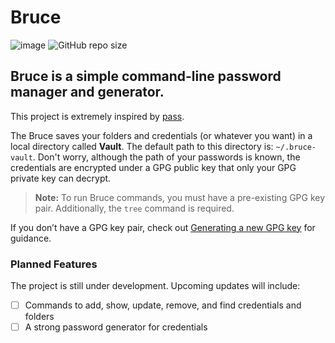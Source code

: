 # Bruce

![image](https://img.shields.io/badge/Lua-2C2D72?style=for-the-badge&logo=lua&logoColor=white)
![GitHub repo size](https://img.shields.io/github/repo-size/KauanLuc/bruce?style=for-the-badge)

Bruce is a simple command-line password manager and generator.
--
This project is extremely inspired by [pass](https://www.passwordstore.org/).

The Bruce saves your folders and credentials (or whatever you want) in a local directory called **Vault**. The default path to this directory is: `~/.bruce-vault`.
Don't worry, although the path of your passwords is known, the credentials are encrypted under a GPG public key that only your GPG private key can decrypt.

> **Note:** To run Bruce commands, you must have a pre-existing GPG key pair. Additionally, the `tree` command is required.  

If you don’t have a GPG key pair, check out [Generating a new GPG key](https://docs.github.com/en/authentication/managing-commit-signature-verification/generating-a-new-gpg-key) for guidance.  

### **Planned Features**  

The project is still under development. Upcoming updates will include:  

- [ ] Commands to add, show, update, remove, and find credentials and folders  
- [ ] A strong password generator for credentials  
